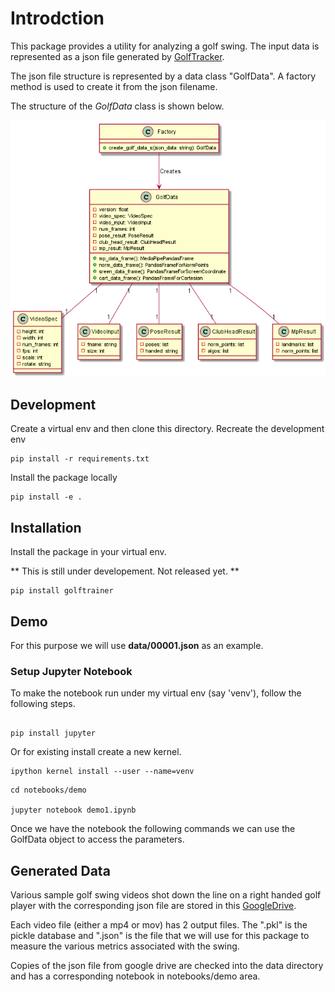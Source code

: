 # Introdction
This package provides a utility for analyzing a golf swing. The input data is represented as a json file
generated by [GolfTracker](https://pypi.org/project/golftracker/). 

The json file structure is represented by a data class "GolfData". A factory method is used to create it from the json filename.

The structure of the *GolfData* class is shown below.

![GolfData](docs/images/golf_data.png)

## Development

Create a virtual env and then clone this directory.
Recreate the development env

```
pip install -r requirements.txt
```

Install the package locally

```
pip install -e .
```


## Installation
Install the package in your virtual env.

** This is still under developement. Not released yet. **

```
pip install golftrainer
```

## Demo
For this purpose we will use **data/00001.json** as an example. 

### Setup Jupyter Notebook
To make the notebook run under my virtual env (say 'venv'), follow the following steps.

```

pip install jupyter

```

Or for existing install create a new kernel.

```
ipython kernel install --user --name=venv

```

```
cd notebooks/demo

jupyter notebook demo1.ipynb 
```

Once we have the notebook the following commands we can use the GolfData object to access the parameters.


## Generated Data
Various sample golf swing videos shot down the line on a right handed golf player with the corresponding json file are stored in this [GoogleDrive](https://drive.google.com/drive/folders/1TDUnGjP1wh1gZeN1EZdJOO4AeYuMLnkO?usp=sharing). 

Each video file (either a mp4 or mov) has 2 output files. The ".pkl" is the pickle database and ".json" is the file that we will use for this package to measure the various metrics associated with the swing.


Copies of the json file from google drive are checked into the data directory and has a corresponding notebook in notebooks/demo area.
